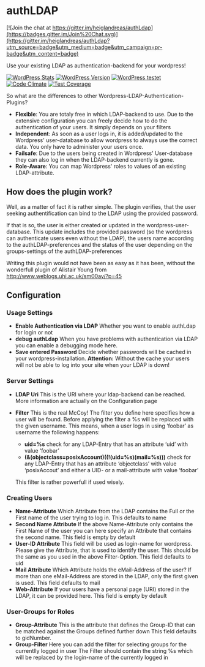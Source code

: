 # authLDAP

[![Join the chat at https://gitter.im/heiglandreas/authLdap](https://badges.gitter.im/Join%20Chat.svg)](https://gitter.im/heiglandreas/authLdap?utm_source=badge&utm_medium=badge&utm_campaign=pr-badge&utm_content=badge)

Use your existing LDAP as authentication-backend for your wordpress!

[![WordPress Stats](https://img.shields.io/wordpress/plugin/dt/authldap.svg)](https://wordpress.org/plugins/authldap/stats/)
[![WordPress Version](https://img.shields.io/wordpress/plugin/v/authldap.svg)](https://wordpress.org/plugins/authldap/)
[![WordPress testet](https://img.shields.io/wordpress/v/authldap.svg)](https://wordpress.org/plugins/authldap/)
[![Code Climate](https://codeclimate.com/github/heiglandreas/authLdap/badges/gpa.svg)](https://codeclimate.com/github/heiglandreas/authLdap)
[![Test Coverage](https://codeclimate.com/github/heiglandreas/authLdap/badges/coverage.svg)](https://codeclimate.com/github/heiglandreas/authLdap)

So what are the differences to other Wordpress-LDAP-Authentication-Plugins?

* **Flexible**: You are totaly free in which LDAP-backend to use. Due to the extensive configuration you can
freely decide how to do the authentication of your users. It simply depends on your
filters
* **Independent**: As soon as a user logs in, it is added/updated to the Wordpress' user-database
to allow wordpress to always use the correct data. You only have to administer your users once.
* **Failsafe**: Due to the users being created in Wordpress' User-database they can
also log in when the LDAP-backend currently is gone.
* **Role-Aware**: You can map Wordpress' roles to values of an existing LDAP-attribute.

## How does the plugin work?

Well, as a matter of fact it is rather simple. The plugin verifies, that the user
seeking authentification can bind to the LDAP using the provided password.

If that is so, the user is either created or updated in the wordpress-user-database.
This update includes the provided password (so the wordpress can authenticate users
even without the LDAP), the users name according to the authLDAP-preferences and
the status of the user depending on the groups-settings of the authLDAP-preferences

Writing this plugin would not have been as easy as it has been, without the
wonderfull plugin of Alistair Young from http://www.weblogs.uhi.ac.uk/sm00ay/?p=45

## Configuration

### Usage Settings

* **Enable Authentication via LDAP** Whether you want to enable authLdap for login or not
* **debug authLdap** When you have problems with authentication via LDAP you can enable a debugging mode here.
* **Save entered Password** Decide whether passwords will be cached in your wordpress-installation. **Attention:** Without the cache your users will not be able to log into your site when your LDAP is down!

### Server Settings

* **LDAP Uri** This is the URI where your ldap-backend can be reached. More information are actually on the Configuration page
* **Filter** This is the real McCoy! The filter you define here specifies how a user will be found. Before applying the filter a %s will be replaced with the given username. This means, when a user logs in using ‘foobar’ as username the following happens:

    * **uid=%s** check for any LDAP-Entry that has an attribute ‘uid’ with value ‘foobar’
    * **(&(objectclass=posixAccount)((!(uid=%s)(mail=%s)))** check for any LDAP-Entry that has an attribute ‘objectclass’ with value ‘posixAccout’ and either a UID- or a mail-attribute with value ‘foobar’

    This filter is rather powerfull if used wisely.

### Creating Users

* **Name-Attribute** Which Attribute from the LDAP contains the Full or the First name of the user trying to log in. This defaults to name
* **Second Name Attribute** If the above Name-Attribute only contains the First Name of the user you can here specify an Attribute that contains the second name. This field is empty by default
* **User-ID Attribute** This field will be used as login-name for wordpress. Please give the Attribute, that is used to identify the user. This should be the same as you used in the above Filter-Option. This field defaults to uid
* **Mail Attribute** Which Attribute holds the eMail-Address of the user? If more than one eMail-Address are stored in the LDAP, only the first given is used. This field defaults to mail
* **Web-Attribute** If your users have a personal page (URI) stored in the LDAP, it can be provided here. This field is empty by default

### User-Groups for Roles

* **Group-Attribute** This is the attribute that defines the Group-ID that can be matched against the Groups defined further down This field defaults to gidNumber.
* **Group-Filter** Here you can add the filter for selecting groups for the currentlly logged in user The Filter should contain the string %s which will be replaced by the login-name of the currently logged in
